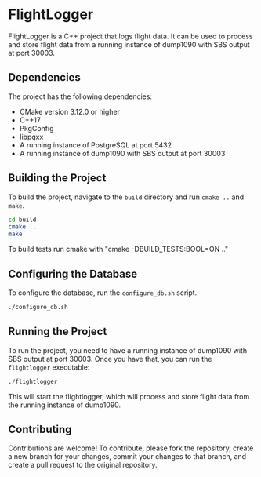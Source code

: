 # FlightLogger

FlightLogger is a C++ project that logs flight data. It can be used to process and store flight data from a running instance of dump1090 with SBS output at port 30003.

## Dependencies

The project has the following dependencies:

- CMake version 3.12.0 or higher
- C++17
- PkgConfig
- libpqxx
- A running instance of PostgreSQL at port 5432
- A running instance of dump1090 with SBS output at port 30003

## Building the Project

To build the project, navigate to the `build` directory and run `cmake ..` and `make`.

```bash
cd build
cmake ..
make
```

To build tests run cmake with "cmake -DBUILD_TESTS:BOOL=ON .." 

## Configuring the Database

To configure the database, run the `configure_db.sh` script.

```bash
./configure_db.sh
```

## Running the Project

To run the project, you need to have a running instance of dump1090 with SBS output at port 30003. Once you have that, you can run the `flightlogger` executable:

```bash
./flightlogger
```

This will start the flightlogger, which will process and store flight data from the running instance of dump1090.

## Contributing

Contributions are welcome! To contribute, please fork the repository, create a new branch for your changes, commit your changes to that branch, and create a pull request to the original repository.